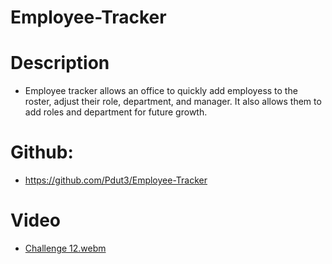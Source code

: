 # Employee-Tracker

# Description
- Employee tracker allows an office to quickly add employess to the roster, adjust their role, department, and manager. It also allows them to add roles and department for future growth.


# Github:
- https://github.com/Pdut3/Employee-Tracker

# Video
- [Challenge 12.webm](https://github.com/Pdut3/Employee-Tracker/assets/115908348/dccbbf5f-b10f-4f84-b9c1-a03b35368c39)

